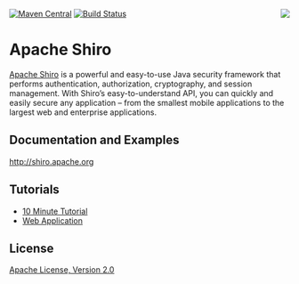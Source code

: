 [<img src="http://shiro.apache.org/assets/images/apache-shiro-logo.png" align="right" />](http://shiro.apache.org)

[![Maven Central](https://img.shields.io/maven-central/v/org.apache.shiro/shiro-core.svg)]()
[![Build Status](https://ci-builds.apache.org/job/Shiro/job/Shiro-all/job/1.9.x/badge/icon)](https://ci-builds.apache.org/job/Shiro/job/Shiro-all/job/1.9.x/)

Apache Shiro
============

[Apache Shiro](http://shiro.apache.org) is a powerful and easy-to-use Java security framework that performs authentication, authorization, cryptography, and session management. With Shiro’s easy-to-understand API, you can quickly and easily secure any application – from the smallest mobile applications to the largest web and enterprise applications.

Documentation and Examples
--------------------------
http://shiro.apache.org

Tutorials
---------
* [10 Minute Tutorial](http://shiro.apache.org/10-minute-tutorial.html)
* [Web Application](http://shiro.apache.org/webapp-tutorial.html) 

License
-------
[Apache License, Version 2.0](https://www.apache.org/licenses/LICENSE-2.0.txt)


